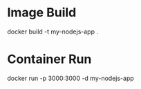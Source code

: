 # Image Build
docker build -t my-nodejs-app .

# Container Run
docker run -p 3000:3000 -d my-nodejs-app

